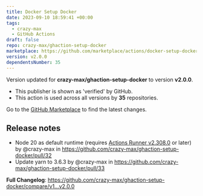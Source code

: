 ```yaml
---
title: Docker Setup Docker
date: 2023-09-10 18:59:41 +00:00
tags:
  - crazy-max
  - GitHub Actions
draft: false
repo: crazy-max/ghaction-setup-docker
marketplace: https://github.com/marketplace/actions/docker-setup-docker
version: v2.0.0
dependentsNumber: 35
---
```



Version updated for **crazy-max/ghaction-setup-docker** to version **v2.0.0**.
- This publisher is shown as 'verified' by GitHub.
- This action is used across all versions by **35** repositories.

Go to the [GitHub Marketplace](https://github.com/marketplace/actions/docker-setup-docker) to find the latest changes.

## Release notes

* Node 20 as default runtime (requires [Actions Runner v2.308.0](https://github.com/actions/runner/releases/tag/v2.308.0) or later) by @crazy-max in https://github.com/crazy-max/ghaction-setup-docker/pull/32
* Update yarn to 3.6.3 by @crazy-max in https://github.com/crazy-max/ghaction-setup-docker/pull/33

**Full Changelog**: https://github.com/crazy-max/ghaction-setup-docker/compare/v1...v2.0.0
